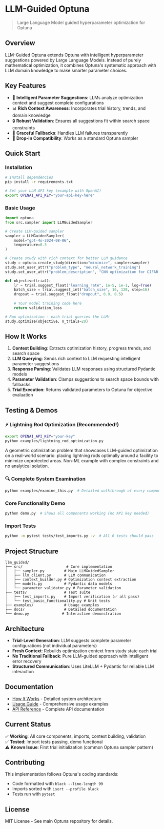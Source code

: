 # LLM-Guided Optuna

> Large Language Model guided hyperparameter optimization for Optuna

## Overview

LLM-Guided Optuna extends Optuna with intelligent hyperparameter suggestions powered by Large Language Models. Instead of purely mathematical optimization, it combines Optuna's systematic approach with LLM domain knowledge to make smarter parameter choices.

## Key Features

- 🧠 **Intelligent Parameter Suggestions**: LLMs analyze optimization context and suggest complete configurations
- 📊 **Rich Context Awareness**: Incorporates trial history, trends, and domain knowledge  
- 🔒 **Robust Validation**: Ensures all suggestions fit within search space constraints
- 🔄 **Graceful Fallbacks**: Handles LLM failures transparently
- 🎯 **Drop-in Compatibility**: Works as a standard Optuna sampler

## Quick Start

### Installation

```bash
# Install dependencies
pip install -r requirements.txt

# Set your LLM API key (example with OpenAI)
export OPENAI_API_KEY="your-api-key-here"
```

### Basic Usage

```python
import optuna
from src.sampler import LLMGuidedSampler

# Create LLM-guided sampler
sampler = LLMGuidedSampler(
    model="gpt-4o-2024-08-06",
    temperature=0.3
)

# Create study with rich context for better LLM guidance
study = optuna.create_study(direction="minimize", sampler=sampler)
study.set_user_attr("problem_type", "neural_network_training")
study.set_user_attr("problem_description", "CNN optimization for CIFAR-10")

def objective(trial):
    lr = trial.suggest_float("learning_rate", 1e-5, 1e-1, log=True)
    batch_size = trial.suggest_int("batch_size", 16, 128, step=16)
    dropout = trial.suggest_float("dropout", 0.0, 0.5)
    
    # Your model training code here
    return validation_loss

# Run optimization - each trial queries the LLM!
study.optimize(objective, n_trials=20)
```

## How It Works

1. **Context Building**: Extracts optimization history, progress trends, and search space
2. **LLM Querying**: Sends rich context to LLM requesting intelligent parameter suggestions
3. **Response Parsing**: Validates LLM responses using structured Pydantic models
4. **Parameter Validation**: Clamps suggestions to search space bounds with fallbacks
5. **Trial Execution**: Returns validated parameters to Optuna for objective evaluation

## Testing & Demos

### ⚡ **Lightning Rod Optimization** (Recommended!)
```bash
export OPENAI_API_KEY="your-key"
python examples/lightning_rod_optimization.py
```
A geometric optimization problem that showcases LLM-guided optimization on a real-world scenario: placing lightning rods optimally around a facility to minimize unprotected areas. Non-ML example with complex constraints and no analytical solution.

### 🔍 Complete System Examination
```bash
python examples/examine_this.py  # Detailed walkthrough of every component
```

### Core Functionality Demo
```bash
python demo.py  # Shows all components working (no API key needed)
```

### Import Tests
```bash
python -m pytest tests/test_imports.py -v  # All 6 tests should pass
```

## Project Structure

```
llm_guided/
├── src/                    # Core implementation
│   ├── sampler.py         # Main LLMGuidedSampler
│   ├── llm_client.py      # LLM communication
│   ├── context_builder.py # Optimization context extraction
│   ├── models.py          # Pydantic data models
│   └── parameter_validator.py # Parameter validation
├── tests/                 # Test suite
│   ├── test_imports.py    # Import verification (✅ all pass)
│   └── test_basic_functionality.py # Unit tests
├── examples/              # Usage examples
├── docs/                  # Detailed documentation
└── demo.py               # Interactive demonstration
```

## Architecture

- **Trial-Level Generation**: LLM suggests complete parameter configurations (not individual parameters)
- **Fresh Context**: Rebuilds optimization context from study state each trial
- **No Traditional Fallback**: Pure LLM-guided approach with intelligent error recovery
- **Structured Communication**: Uses LiteLLM + Pydantic for reliable LLM interaction

## Documentation

- [How It Works](docs/how-it-works.md) - Detailed system architecture
- [Usage Guide](docs/usage-guide.md) - Comprehensive usage examples
- [API Reference](docs/api-reference.md) - Complete API documentation

## Current Status

✅ **Working**: All core components, imports, context building, validation  
✅ **Tested**: Import tests passing, demo functional  
⚠️ **Known Issue**: First trial initialization (common Optuna sampler pattern)  

## Contributing

This implementation follows Optuna's coding standards:
- Code formatted with `black --line-length 99`
- Imports sorted with `isort --profile black`
- Tests run with `pytest`

## License

MIT License - See main Optuna repository for details.